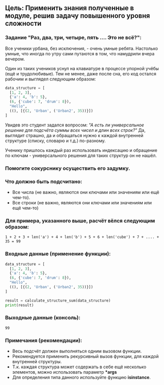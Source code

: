 ## Цель: Применить знания полученные в модуле, решив задачу повышенного уровня сложности


### Задание "Раз, два, три, четыре, пять .... Это не всё?":
Все ученики урбана, без исключения, - очень умные ребята. Настолько умные, что иногда по утру сами путаются в том, что намудрили вчера вечером.

Один из таких учеников уснул на клавиатуре в процессе упорной учёбы (ещё и трудолюбивые). Тем не менее, даже после сна, его код остался рабочим и выглядел следующим образом:
```python
data_structure = [
  [1, 2, 3],
  {'a': 4, 'b': 5},
  (6, {'cube': 7, 'drum': 8}),
  "Hello",
  ((), [{(2, 'Urban', ('Urban2', 35))}])
]
```
Увидев это студент задался вопросом: *"А есть ли универсальное решение для подсчёта суммы всех чисел и длин всех строк?"*
Да, выглядит страшно, да и обращаться нужно к каждой внутренней структуре (списку, словарю и т.д.) по-разному.

Ученику пришлось каждый раз использовать индексацию и обращение по ключам - универсального решения для таких структур он не нашёл.

### Помогите сокурснику осуществить его задумку.

### Что должно быть подсчитано:
- Все числа (не важно, являются они ключами или значениям или ещё чем-то).
- Все строки (не важно, являются они ключами или значениям или ещё чем-то)

### Для примера, указанного выше, расчёт вёлся следующим образом:
`
1 + 2 + 3 + len('a') + 4 + len('b') + 5 + 6 + len('cube') + 7 + .... + 35 = 99
`
### Входные данные (применение функции):
```python
data_structure = [
  [1, 2, 3],
  {'a': 4, 'b': 5},
  (6, {'cube': 7, 'drum': 8}),
  "Hello",
  ((), [{(2, 'Urban', ('Urban2', 35))}])
]

result = calculate_structure_sum(data_structure)
print(result)

```
### Выходные данные (консоль):
```
99
```
### Примечания (рекомендации):
- Весь подсчёт должен выполняться одним вызовом функции.
- Рекомендуется применить рекурсивный вызов функции, для каждой внутренней структуры.
- Т.к. каждая структура может содержать в себе ещё несколько элементов, можно использовать параметр **\*args**
- Для определения типа данного используйте функцию **isinstance**.